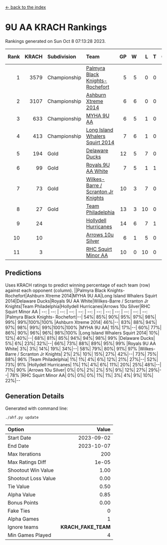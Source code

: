 [<- back to the index](readme.md)
# 9U AA KRACH Rankings
Rankings generated on Sun Oct  8 07:13:28 2023.

Rank|KRACH|Subdivision|Team|GP|W|L|T|OTW|OTL|SoS|Exp Wins|Win Diff
---:|---:|:---|:---|---:|---:|---:|---:|---:|---:|---:|---:|---:
1|3579|Championship|[Palmyra Black Knights- Rochefort](https://gamesheetstats.com/seasons/3659/teams/140260/schedule)|5|5|0|0|0|0|94|5.8|-0.0
2|3107|Championship|[Ashburn Xtreme 2014](https://gamesheetstats.com/seasons/3659/teams/140217/schedule)|6|6|0|0|0|0|71|6.8|-0.0
3|633|Championship|[MYHA 9U AA](https://gamesheetstats.com/seasons/3659/teams/140222/schedule)|6|5|1|0|2|0|147|5.8|-0.0
4|413|Championship|[Long Island Whalers Squirt 2014](https://gamesheetstats.com/seasons/3659/teams/140221/schedule)|7|6|1|0|0|0|116|6.8|-0.0
5|194|Gold|[Delaware Ducks](https://gamesheetstats.com/seasons/3659/teams/140218/schedule)|12|5|7|0|0|2|1213|5.8|-0.0
6|99|Gold|[Royals 9U AA White](https://gamesheetstats.com/seasons/3659/teams/140225/schedule)|7|5|1|1|0|0|30|6.4|0.0
7|73|Gold|[Wilkes-Barre / Scranton Jr Knights](https://gamesheetstats.com/seasons/3659/teams/140228/schedule)|10|3|7|0|0|0|937|3.9|0.0
8|27|Gold|[Team Philadelphia](https://gamesheetstats.com/seasons/3659/teams/140265/schedule)|13|3|10|0|0|0|1229|3.9|0.0
9|24||[Hollydell Hurricanes](https://gamesheetstats.com/seasons/3659/teams/140220/schedule)|14|6|7|1|0|0|93|7.4|0.0
10|10||[Arrows 10u Silver](https://gamesheetstats.com/seasons/3659/teams/140216/schedule)|6|1|5|0|0|0|148|1.9|0.0
11|3||[RHC Squirt Minor AA](https://gamesheetstats.com/seasons/3659/teams/140224/schedule)|10|0|10|0|0|0|152|0.9|0.0

## Predictions
Uses KRACH ratings to predict winning percentage of each team (row) against each opponent (column).
||Palmyra Black Knights- Rochefort|Ashburn Xtreme 2014|MYHA 9U AA|Long Island Whalers Squirt 2014|Delaware Ducks|Royals 9U AA White|Wilkes-Barre / Scranton Jr Knights|Team Philadelphia|Hollydell Hurricanes|Arrows 10u Silver|RHC Squirt Minor AA
| --: | --: | --: | --: | --: | --: | --: | --: | --: | --: | --: | --: 
|Palmyra Black Knights- Rochefort|--| 54%| 85%| 90%| 95%| 97%| 98%| 99%| 99%|100%|100%
|Ashburn Xtreme 2014| 46%|--| 83%| 88%| 94%| 97%| 98%| 99%| 99%|100%|100%
|MYHA 9U AA| 15%| 17%|--| 60%| 77%| 86%| 90%| 96%| 96%| 98%|100%
|Long Island Whalers Squirt 2014| 10%| 12%| 40%|--| 68%| 81%| 85%| 94%| 94%| 98%| 99%
|Delaware Ducks|  5%|  6%| 23%| 32%|--| 66%| 73%| 88%| 89%| 95%| 99%
|Royals 9U AA White|  3%|  3%| 14%| 19%| 34%|--| 58%| 79%| 80%| 91%| 97%
|Wilkes-Barre / Scranton Jr Knights|  2%|  2%| 10%| 15%| 27%| 42%|--| 73%| 75%| 88%| 96%
|Team Philadelphia|  1%|  1%|  4%|  6%| 12%| 21%| 27%|--| 52%| 73%| 91%
|Hollydell Hurricanes|  1%|  1%|  4%|  6%| 11%| 20%| 25%| 48%|--| 71%| 90%
|Arrows 10u Silver|  0%|  0%|  2%|  2%|  5%|  9%| 12%| 27%| 29%|--| 78%
|RHC Squirt Minor AA|  0%|  0%|  0%|  1%|  1%|  3%|  4%|  9%| 10%| 22%|--

## Generation Details

Generated with command line:
```
./ahf.py update
```

| Option | Value |
| :----- | ----: |
| Start Date | 2023-09-02 |
| End Date | 2023-10-07 |
| Max Iterations | 200 |
| Max Ratings Diff | 1e-05 |
| Shootout Win Value | 1.00 |
| Shootout Loss Value | 0.00 |
| Tie Value | 0.50 |
| Alpha Value | 0.85 |
| Bonus Points | 0.00 |
| Fake Ties | 0 |
| Alpha Games | 1 |
| Ignore teams | __KRACH_FAKE_TEAM__ |
| Min Games Played | 4 |

